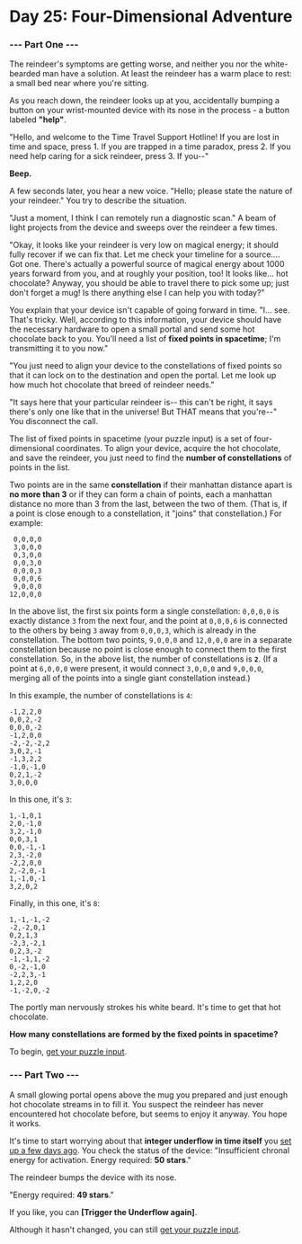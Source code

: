 # Day 25: Four-Dimensional Adventure

### --- Part One ---

The reindeer's symptoms are getting worse, and neither you nor the white-bearded man have a solution. At least the reindeer has a warm place to rest: a small bed near where you're sitting.

As you reach down, the reindeer looks up at you, accidentally bumping a button on your wrist-mounted device with its nose in the process - a button labeled **"help"**.

"Hello, and welcome to the Time Travel Support Hotline! If you are lost in time and space, press 1. If you are trapped in a time paradox, press 2. If you need help caring for a sick reindeer, press 3. If you--"

**Beep.**

A few seconds later, you hear a new voice. "Hello; please state the nature of your reindeer." You try to describe the situation.

"Just a moment, I think I can remotely run a diagnostic scan." A beam of light projects from the device and sweeps over the reindeer a few times.

"Okay, it looks like your reindeer is very low on magical energy; it should fully recover if we can fix that. Let me check your timeline for a source.... Got one. There's actually a powerful source of magical energy about 1000 years forward from you, and at roughly your position, too! It looks like... hot chocolate? Anyway, you should be able to travel there to pick some up; just don't forget a mug! Is there anything else I can help you with today?"

You explain that your device isn't capable of going forward in time. "I... see. That's tricky. Well, according to this information, your device should have the necessary hardware to open a small portal and send some hot chocolate back to you. You'll need a list of **fixed points in spacetime**; I'm transmitting it to you now."

"You just need to align your device to the constellations of fixed points so that it can lock on to the destination and open the portal. Let me look up how much hot chocolate that breed of reindeer needs."

"It says here that your particular reindeer is-- this can't be right, it says there's only one like that in the universe! But THAT means that you're--" You disconnect the call.

The list of fixed points in spacetime (your puzzle input) is a set of four-dimensional coordinates. To align your device, acquire the hot chocolate, and save the reindeer, you just need to find the **number of constellations** of points in the list.

Two points are in the same **constellation** if their manhattan distance apart is **no more than 3** or if they can form a chain of points, each a manhattan distance no more than 3 from the last, between the two of them. (That is, if a point is close enough to a constellation, it "joins" that constellation.) For example:

```
 0,0,0,0
 3,0,0,0
 0,3,0,0
 0,0,3,0
 0,0,0,3
 0,0,0,6
 9,0,0,0
12,0,0,0
```

In the above list, the first six points form a single constellation: `0,0,0,0` is exactly distance `3` from the next four, and the point at `0,0,0,6` is connected to the others by being `3` away from `0,0,0,3`, which is already in the constellation. The bottom two points, `9,0,0,0` and `12,0,0,0` are in a separate constellation because no point is close enough to connect them to the first constellation. So, in the above list, the number of constellations is **`2`**. (If a point at `6,0,0,0` were present, it would connect `3,0,0,0` and `9,0,0,0`, merging all of the points into a single giant constellation instead.)

In this example, the number of constellations is `4`:

```
-1,2,2,0
0,0,2,-2
0,0,0,-2
-1,2,0,0
-2,-2,-2,2
3,0,2,-1
-1,3,2,2
-1,0,-1,0
0,2,1,-2
3,0,0,0
```

In this one, it's `3`:

```
1,-1,0,1
2,0,-1,0
3,2,-1,0
0,0,3,1
0,0,-1,-1
2,3,-2,0
-2,2,0,0
2,-2,0,-1
1,-1,0,-1
3,2,0,2
```

Finally, in this one, it's `8`:

```
1,-1,-1,-2
-2,-2,0,1
0,2,1,3
-2,3,-2,1
0,2,3,-2
-1,-1,1,-2
0,-2,-1,0
-2,2,3,-1
1,2,2,0
-1,-2,0,-2
```

The portly man nervously strokes his white beard. It's time to get that hot chocolate.

**How many constellations are formed by the fixed points in spacetime?**

To begin, [get your puzzle input](input.txt).

### --- Part Two ---

A small glowing portal opens above the mug you prepared and just enough hot chocolate streams in to fill it. You suspect the reindeer has never encountered hot chocolate before, but seems to enjoy it anyway. You hope it works.

It's time to start worrying about that **integer underflow in time itself** you [set up a few days ago](https://adventofcode.com/2018/day/21). You check the status of the device: "Insufficient chronal energy for activation. Energy required: **50 stars**."

The reindeer bumps the device with its nose.

"Energy required: **49 stars**."

If you like, you can **[Trigger the Underflow again]**.

Although it hasn't changed, you can still [get your puzzle input](input.txt).
